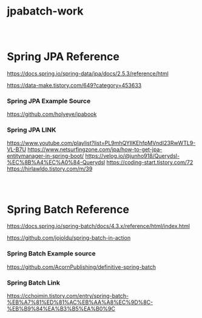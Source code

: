 # jpabatch-work

```
 
 
```

# Spring JPA Reference
https://docs.spring.io/spring-data/jpa/docs/2.5.3/reference/html

https://data-make.tistory.com/649?category=453633

### Spring JPA Example Source
https://github.com/holyeye/jpabook

### Spring JPA LINK
https://www.youtube.com/playlist?list=PL9mhQYIlKEhfpMVndI23RwWTL9-VL-B7U
https://www.netsurfingzone.com/jpa/how-to-get-jpa-entitymanager-in-spring-boot/
https://velog.io/@junho918/Querydsl-%EC%8B%A4%EC%A0%84-Querydsl
https://coding-start.tistory.com/72
https://hirlawldo.tistory.com/m/39
```
 
 
```

# Spring Batch Reference 
https://docs.spring.io/spring-batch/docs/4.3.x/reference/html/index.html

https://github.com/jojoldu/spring-batch-in-action

### Spring Batch Example source
https://github.com/AcornPublishing/definitive-spring-batch

### Spring Batch Link
https://cchoimin.tistory.com/entry/spring-batch-%EB%A7%81%ED%81%AC%EB%AA%A8%EC%9D%8C-%EB%B9%84%EA%B3%B5%EA%B0%9C
